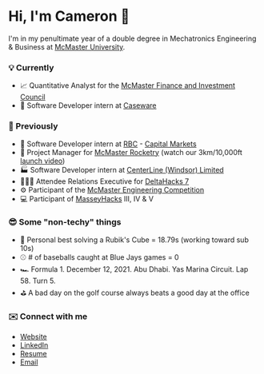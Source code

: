 # Hi, I'm Cameron 👋

I'm in my penultimate year of a double degree in Mechatronics Engineering & Business at [McMaster University](https://www.mcmaster.ca/).

### 💡 Currently

- 📈 Quantitative Analyst for the [McMaster Finance and Investment Council](https://www.degrootefinance.ca/quant-group)
- 🧾 Software Developer intern at [Caseware](https://www.caseware.com/ca)

### 🔄 Previously

- 🏦 Software Developer intern at [RBC](https://www.rbc.com/about-rbc.html) - [Capital Markets](https://www.rbccm.com/en/)
- 🚀 Project Manager for [McMaster Rocketry](https://www.macrocketry.ca/) (watch our 3km/10,000ft [launch video](https://www.youtube.com/watch?v=4lxF2DUAMRA))
- 🏭 Software Developer intern at [CenterLine (Windsor) Limited](https://www.cntrline.com/)
- 🧑🏼‍💻 Attendee Relations Executive for [DeltaHacks 7](https://deltahacks.com/)
- ⚙️ Participant of the [McMaster Engineering Competition](https://macengcomp.weebly.com/)
- 💻 Participant of [MasseyHacks](https://masseyhacks.ca/) III, IV & V

### 😎 Some "non-techy" things

- 🧩 Personal best solving a Rubik's Cube = 18.79s (working toward sub 10s)
- ⚾️ # of baseballs caught at Blue Jays games = 0
- 🏎 Formula 1. December 12, 2021. Abu Dhabi. Yas Marina Circuit. Lap 58. Turn 5.
- ⛳️ A bad day on the golf course always beats a good day at the office

### ✉️ Connect with me

- [Website](https://cameronbeneteau.github.io/)
- [LinkedIn](https://www.linkedin.com/in/cameronbeneteau/)
- [Resume](https://cameronbeneteau.github.io/Cameron_Beneteau_resume.pdf)
- [Email](mailto:beneteac@mcmaster.ca)
